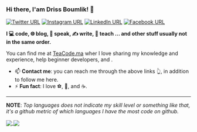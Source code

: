 ### Hi there, I'am Driss Boumlik! 👋
[![Twitter URL](https://img.shields.io/static/v1?color=1DA1F3&label=Twitter%20&logo=twitter&logoColor=white&style=for-the-badge&message=Follow)](https://twitter.com/drissboumlik)
[![Instagram URL](https://img.shields.io/static/v1?color=C536A4&label=Instagram&logo=Instagram&logoColor=white&style=for-the-badge&message=follow)](https://www.instagram.com/drissboumlik)
[![LinkedIn URL](https://img.shields.io/static/v1?color=0084B1&label=linkedin&logo=linkedin&logoColor=white&style=for-the-badge&message=Connect)](https://www.linkedin.com/in/drissboumlik)
[![Facebook URL](https://img.shields.io/static/v1?color=3C5B9B&label=Facebook&logo=Facebook&logoColor=white&style=for-the-badge&message=Connect)](https://www.facebook.com/boumlikdriss)

**I 💻 code, 🌐 blog, 🎤 speak, ✍ write, 🔡 teach ... and other stuff usually not in the same order.**

You can find me at [TeaCode.ma](https://teacode.ma) wher I love sharing my knowledge and experience, help beginner developers, and .

- 📫 **Contact me**: you can reach me through the above links 👆, in addition to follow me here.
- ⚡ **Fun fact**: I love ⚽, 🥋, and ☕️.

<hr/>

**NOTE**: *Top languages does not indicate my skill level or something like that, it's a github metric of which languages I have the most code on github.*

<a href="https://github.com/drissboumlik/">
  <img align="center" src="https://github-readme-stats.vercel.app/api?username=drissboumlik&count_private=true&show_icons=true&theme=radical&hide_border=false" />
</a> 
<a href="https://github.com/drissboumlik/">
  <img align="center" src="https://github-readme-stats.vercel.app/api/top-langs/?username=drissboumlik&layout=compact&theme=radical&hide_border=false" />
</a>

<!--
**DrissBoumlik/DrissBoumlik** is a ✨ _special_ ✨ repository because its `README.md` (this file) appears on your GitHub profile.

Here are some ideas to get you started:

- 🔭 I’m currently working on ...
- 🌱 I’m currently learning ...
- 👯 I’m looking to collaborate on ...
- 🤔 I’m looking for help with ...
- 💬 Ask me about ...
- 📫 How to reach me: ...
- 😄 Pronouns: ...
- ⚡ Fun fact: ...
-->
